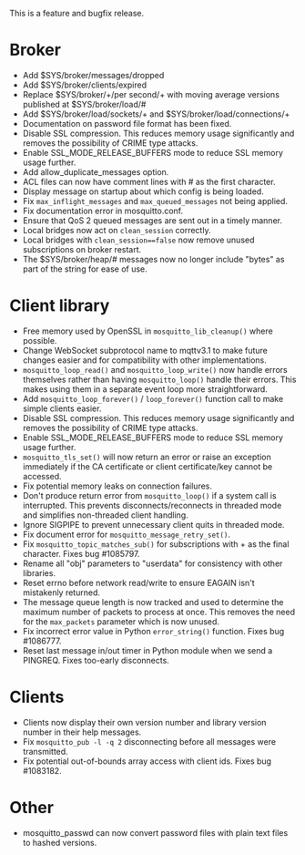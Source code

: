 <!--
.. title: Version 1.1 released
.. slug: version-1-1-released
.. date: 2012-12-19 17:13:18
.. tags: Releases
.. category:
.. link:
.. description:
.. type: text
-->

This is a feature and bugfix release.

# Broker

* Add $SYS/broker/messages/dropped
* Add $SYS/broker/clients/expired
* Replace $SYS/broker/+/per second/+ with moving average versions published at
  $SYS/broker/load/#
* Add $SYS/broker/load/sockets/+ and $SYS/broker/load/connections/+
* Documentation on password file format has been fixed.
* Disable SSL compression. This reduces memory usage significantly and removes
  the possibility of CRIME type attacks.
* Enable SSL_MODE_RELEASE_BUFFERS mode to reduce SSL memory usage further.
* Add allow_duplicate_messages option.
* ACL files can now have comment lines with # as the first character.
* Display message on startup about which config is being loaded.
* Fix `max_inflight_messages` and `max_queued_messages` not being applied.
* Fix documentation error in mosquitto.conf.
* Ensure that QoS 2 queued messages are sent out in a timely manner.
* Local bridges now act on `clean_session` correctly.
* Local bridges with `clean_session==false` now remove unused subscriptions on
  broker restart.
* The $SYS/broker/heap/# messages now no longer include "bytes" as part of the
  string for ease of use.

# Client library

* Free memory used by OpenSSL in `mosquitto_lib_cleanup()` where possible.
* Change WebSocket subprotocol name to mqttv3.1 to make future changes easier
  and for compatibility with other implementations.
* `mosquitto_loop_read()` and `mosquitto_loop_write()` now handle errors
  themselves rather than having `mosquitto_loop()` handle their errors. This
  makes using them in a separate event loop more straightforward.
* Add `mosquitto_loop_forever()` / `loop_forever()` function call to make
  simple clients easier.
* Disable SSL compression. This reduces memory usage significantly and removes
  the possibility of CRIME type attacks.
* Enable SSL_MODE_RELEASE_BUFFERS mode to reduce SSL memory usage further.
* `mosquitto_tls_set()` will now return an error or raise an exception
  immediately if the CA certificate or client certificate/key cannot be
  accessed.
* Fix potential memory leaks on connection failures.
* Don't produce return error from `mosquitto_loop()` if a system call is
  interrupted. This prevents disconnects/reconnects in threaded mode and
  simplifies non-threaded client handling.
* Ignore SIGPIPE to prevent unnecessary client quits in threaded mode.
* Fix document error for `mosquitto_message_retry_set()`.
* Fix `mosquitto_topic_matches_sub()` for subscriptions with + as the final
  character. Fixes bug #1085797.
* Rename all "obj" parameters to "userdata" for consistency with other
  libraries.
* Reset errno before network read/write to ensure EAGAIN isn't mistakenly
  returned.
* The message queue length is now tracked and used to determine the maximum
  number of packets to process at once. This removes the need for the
  `max_packets` parameter which is now unused.
* Fix incorrect error value in Python `error_string()` function. Fixes bug #1086777.
* Reset last message in/out timer in Python module when we send a PINGREQ.
  Fixes too-early disconnects.

# Clients

* Clients now display their own version number and library version number in
  their help messages.
* Fix `mosquitto_pub -l -q 2` disconnecting before all messages were
  transmitted.
* Fix potential out-of-bounds array access with client ids. Fixes bug #1083182.

# Other

* mosquitto_passwd can now convert password files with plain text files to
  hashed versions.
